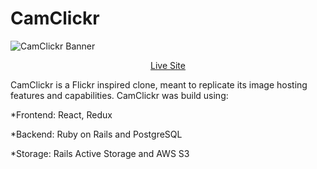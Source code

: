 # CamClickr
![CamClickr Banner](https://github.com/ItaloLujanPedreschi/CamClickr/blob/master/app/assets/images/github-visuals/welcome_page.png)
<div align="center">
  <a href="https://cam-clickr.herokuapp.com/#/" target="_blank">Live Site</a>
</div>

CamClickr is a Flickr inspired clone, meant to replicate its image hosting features and capabilities.
CamClickr was build using:

  *Frontend: React, Redux
  
  *Backend: Ruby on Rails and PostgreSQL
  
  *Storage: Rails Active Storage and AWS S3

